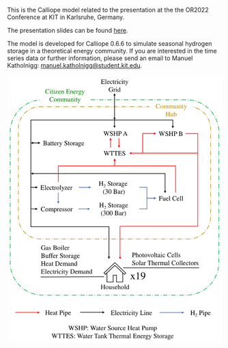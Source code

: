 This is the Calliope model related to the presentation at the the OR2022 Conference at KIT in Karlsruhe, Germany.

The presentation slides can be found [here](OR2022_Presentation.pdf).

The model is developed for Calliope 0.6.6 to simulate seasonal hydrogen storage in a theoretical energy community. If you are interested in the time series data or further information, please send an email to Manuel Katholnigg: manuel.katholnigg@student.kit.edu.

![Modeled Energy Community.](community.png)
